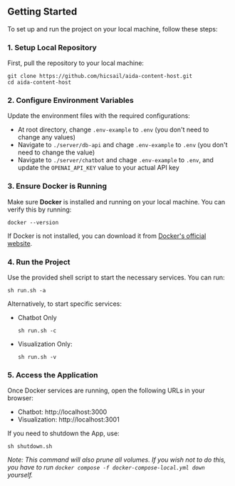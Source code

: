 ## Getting Started

To set up and run the project on your local machine, follow these steps:

### 1. Setup Local Repository

First, pull the repository to your local machine:

```
git clone https://github.com/hicsail/aida-content-host.git
cd aida-content-host
```

### 2. Configure Environment Variables

Update the environment files with the required configurations:

- At root directory, change `.env-example` to `.env` (you don't need to change any values)
- Navigate to `./server/db-api` and chage `.env-example` to `.env` (you don't need to change the value)
- Navigate to `./server/chatbot` and chage `.env-example` to `.env`, and update the `OPENAI_API_KEY` value to your actual API key

### 3. Ensure Docker is Running

Make sure **Docker** is installed and running on your local machine. You can verify this by running:

```
docker --version
```

If Docker is not installed, you can download it from [Docker's official website](https://www.docker.com/).

### 4. Run the Project

Use the provided shell script to start the necessary services. You can run:

```
sh run.sh -a
```

Alternatively, to start specific services:

- Chatbot Only

  ```
  sh run.sh -c
  ```

- Visualization Only:

  ```
  sh run.sh -v
  ```

### 5. Access the Application

Once Docker services are running, open the following URLs in your browser:

- Chatbot: http://localhost:3000
- Visualization: http://localhost:3001

If you need to shutdown the App, use:

```
sh shutdown.sh
```

_Note: This command will also prune all volumes. If you wish not to do this, you have to run `docker compose -f docker-compose-local.yml down` yourself._
